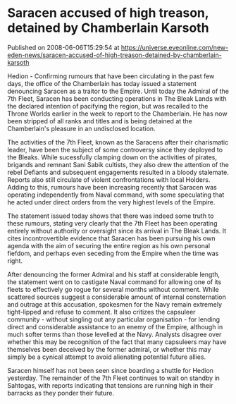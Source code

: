 # Saracen accused of high treason, detained by Chamberlain Karsoth
Published on 2008-06-06T15:29:54 at https://universe.eveonline.com/new-eden-news/saracen-accused-of-high-treason-detained-by-chamberlain-karsoth

Hedion - Confirming rumours that have been circulating in the past few days, the office of the Chamberlain has today issued a statement denouncing Saracen as a traitor to the Empire. Until today the Admiral of the 7th Fleet, Saracen has been conducting operations in The Bleak Lands with the declared intention of pacifying the region, but was recalled to the Throne Worlds earlier in the week to report to the Chamberlain. He has now been stripped of all ranks and titles and is being detained at the Chamberlain's pleasure in an undisclosed location. 

The activities of the 7th Fleet, known as the Saracens after their charismatic leader, have been the subject of some controversy since they deployed to the Bleaks. While sucessfully clamping down on the activities of pirates, brigands and remnant Sani Sabik cultists, they also drew the attention of the rebel Defiants and subsequent engagements resulted in a bloody stalemate. Reports also still circulate of violent confrontations with local Holders. Adding to this, rumours have been increasing recently that Saracen was operating independently from Naval command, with some speculating that he acted under direct orders from the very highest levels of the Empire. 

The statement issued today shows that there was indeed some truth to these rumours, stating very clearly that the 7th Fleet has been operating entirely without authority or oversight since its arrival in The Bleak Lands. It cites incontrovertible evidence that Saracen has been pursuing his own agenda with the aim of securing the entire region as his own personal fiefdom, and perhaps even seceding from the Empire when the time was right. 

After denouncing the former Admiral and his staff at considerable length, the statement went on to castigate Naval command for allowing one of its fleets to effectively go rogue for several months without comment. While scattered sources suggest a considerable amount of internal consternation and outrage at this accusation, spokesmen for the Navy remain extremely tight-lipped and refuse to comment. It also critizes the capsuleer community - without singling out any particular organisation - for lending direct and considerable assistance to an enemy of the Empire, although in much softer terms than those levelled at the Navy. Analysts disagree over whether this may be recognition of the fact that many capsuleers may have themselves been deceived by the former admiral, or whether this may simply be a cynical attempt to avoid alienating potential future allies. 

Saracen himself has not been seen since boarding a shuttle for Hedion yesterday. The remainder of the 7th Fleet continues to wait on standby in Sahtogas, with reports indicating that tensions are running high in their barracks as they ponder their future.
